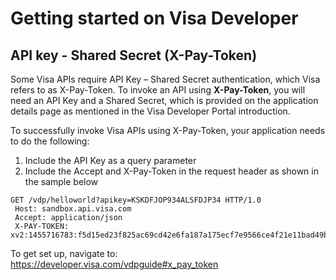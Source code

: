 # Getting started on Visa Developer
## API key - Shared Secret (X-Pay-Token)

Some Visa APIs require API Key – Shared Secret authentication, which Visa refers to as X-Pay-Token. To invoke an API using **X-Pay-Token**, you will need an API Key and a Shared Secret, which is provided on the application details page as mentioned in the Visa Developer Portal introduction.

To successfully invoke Visa APIs using X-Pay-Token, your application needs to do the following:

1. Include the API Key as a query parameter
2. Include the Accept and X-Pay-Token in the request header as shown in the sample below
```
GET /vdp/helloworld?apikey=KSKDFJOP934ALSFDJP34 HTTP/1.0 
 Host: sandbox.api.visa.com
 Accept: application/json
 X-PAY-TOKEN: xv2:1455716783:f5d15ed23f825ac69cd42e6fa187a175ecf7e9566ce4f21e11bad49bed4cc363
 ```
To get set up, navigate to:
https://developer.visa.com/vdpguide#x_pay_token
